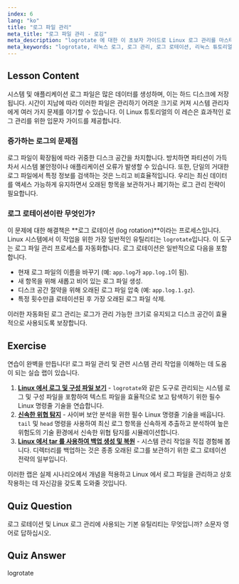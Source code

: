 ```yaml
---
index: 6
lang: "ko"
title: "로그 파일 관리"
meta_title: "로그 파일 관리 - 로깅"
meta_description: "logrotate 에 대한 이 초보자 가이드로 Linux 로그 관리를 마스터하세요. 로그 로테이션이 디스크 공간을 절약하는 방법, 구성 방법, 시스템 로그를 정리하는 방법을 배웁니다."
meta_keywords: "logrotate, 리눅스 로그, 로그 관리, 로그 로테이션, 리눅스 튜토리얼, 초보자, 가이드, 디스크 공간"
---
```


## Lesson Content

시스템 및 애플리케이션 로그 파일은 많은 데이터를 생성하며, 이는 하드 디스크에 저장됩니다. 시간이 지남에 따라 이러한 파일은 관리하기 어려운 크기로 커져 시스템 관리자에게 여러 가지 문제를 야기할 수 있습니다. 이 Linux 튜토리얼의 이 레슨은 효과적인 로그 관리를 위한 입문자 가이드를 제공합니다.

### 증가하는 로그의 문제점

로그 파일이 확장됨에 따라 귀중한 디스크 공간을 차지합니다. 방치하면 파티션이 가득 차서 시스템 불안정이나 애플리케이션 오류가 발생할 수 있습니다. 또한, 단일의 거대한 로그 파일에서 특정 정보를 검색하는 것은 느리고 비효율적입니다. 우리는 최신 데이터를 액세스 가능하게 유지하면서 오래된 항목을 보관하거나 폐기하는 로그 관리 전략이 필요합니다.

### 로그 로테이션이란 무엇인가?

이 문제에 대한 해결책은 **로그 로테이션 (log rotation)**이라는 프로세스입니다. Linux 시스템에서 이 작업을 위한 가장 일반적인 유틸리티는 `logrotate`입니다. 이 도구는 로그 파일 관리 프로세스를 자동화합니다. 로그 로테이션은 일반적으로 다음을 포함합니다.

- 현재 로그 파일의 이름을 바꾸기 (예: `app.log`가 `app.log.1`이 됨).
- 새 항목을 위해 새롭고 비어 있는 로그 파일 생성.
- 디스크 공간 절약을 위해 오래된 로그 파일 압축 (예: `app.log.1.gz`).
- 특정 횟수만큼 로테이션된 후 가장 오래된 로그 파일 삭제.

이러한 자동화된 로그 관리는 로그가 관리 가능한 크기로 유지되고 디스크 공간이 효율적으로 사용되도록 보장합니다.

## Exercise

연습이 완벽을 만듭니다! 로그 파일 관리 및 관련 시스템 관리 작업을 이해하는 데 도움이 되는 실습 랩이 있습니다.

1. **[Linux 에서 로그 및 구성 파일 보기](https://labex.io/ko/labs/linux-viewing-log-and-configuration-files-in-linux-387914)** - `logrotate`와 같은 도구로 관리되는 시스템 로그 및 구성 파일을 포함하여 텍스트 파일을 효율적으로 보고 탐색하기 위한 필수 Linux 명령줄 기술을 연습합니다.
2. **[신속한 위협 탐지](https://labex.io/ko/labs/linux-rapid-threat-detection-387930)** - 사이버 보안 분석을 위한 필수 Linux 명령줄 기술을 배웁니다. `tail` 및 `head` 명령을 사용하여 최신 로그 항목을 신속하게 추출하고 분석하여 높은 위험도의 기술 환경에서 신속한 위협 탐지를 시뮬레이션합니다.
3. **[Linux 에서 tar 를 사용하여 백업 생성 및 복원](https://labex.io/ko/labs/comptia-create-and-restore-a-backup-with-tar-in-linux-590843)** - 시스템 관리 작업을 직접 경험해 봅니다. 디렉터리를 백업하는 것은 종종 오래된 로그를 보관하기 위한 로그 로테이션 전략의 일부입니다.

이러한 랩은 실제 시나리오에서 개념을 적용하고 Linux 에서 로그 파일을 관리하고 상호 작용하는 데 자신감을 갖도록 도와줄 것입니다.

## Quiz Question

로그 로테이션 및 Linux 로그 관리에 사용되는 기본 유틸리티는 무엇입니까? 소문자 영어로 답하십시오.

## Quiz Answer

logrotate
